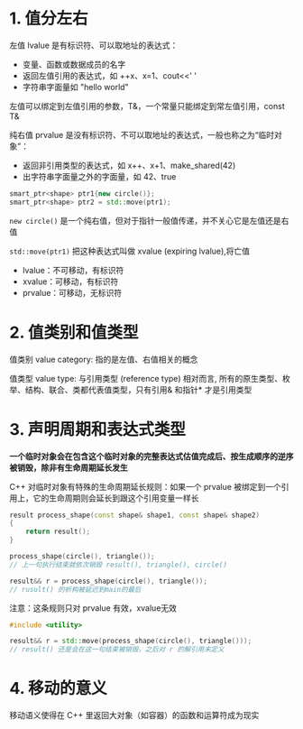 # 1. 值分左右
左值 lvalue 是有标识符、可以取地址的表达式：
* 变量、函数或数据成员的名字
* 返回左值引用的表达式，如 ++x、x=1、cout<<' '
* 字符串字面量如 "hello world"

左值可以绑定到左值引用的参数，T&，一个常量只能绑定到常左值引用，const T&

纯右值 prvalue 是没有标识符、不可以取地址的表达式，一般也称之为“临时对象”：
* 返回非引用类型的表达式，如 x++、x+1、make_shared<int>(42)
* 出字符串字面量之外的字面量，如 42、true

```c++
smart_ptr<shape> ptr1{new circle()};
smart_ptr<shape> ptr2 = std::move(ptr1);
```
`new circle()` 是一个纯右值，但对于指针一般值传递，并不关心它是左值还是右值

`std::move(ptr1)` 把这种表达式叫做 xvalue (expiring lvalue),将亡值

* lvalue：不可移动，有标识符
* xvalue：可移动，有标识符
* prvalue：可移动，无标识符

# 2. 值类别和值类型
值类别 value category: 指的是左值、右值相关的概念

值类型 value type: 与引用类型 (reference type) 相对而言, 所有的原生类型、枚举、结构、联合、类都代表值类型，只有引用& 和指针* 才是引用类型

# 3. 声明周期和表达式类型
**一个临时对象会在包含这个临时对象的完整表达式估值完成后、按生成顺序的逆序被销毁，除非有生命周期延长发生**

C++ 对临时对象有特殊的生命周期延长规则：如果一个 prvalue 被绑定到一个引用上，它的生命周期则会延长到跟这个引用变量一样长
```c++
result process_shape(const shape& shape1, const shape& shape2)
{
    return result();
}

process_shape(circle(), triangle());
// 上一句执行结束就依次销毁 result(), triangle(), circle()

result&& r = process_shape(circle(), triangle());
// rusult() 的析构被延迟到main的最后
```
注意：这条规则只对 prvalue 有效，xvalue无效
```c++
#include <utility>

result&& r = std::move(process_shape(circle(), triangle()));
// result() 还是会在这一句结束被销毁，之后对 r 的解引用未定义
```

# 4. 移动的意义
移动语义使得在 C++ 里返回大对象（如容器）的函数和运算符成为现实